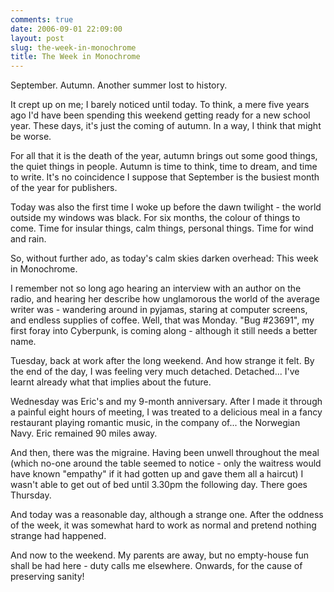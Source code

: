 ```yaml
---
comments: true
date: 2006-09-01 22:09:00
layout: post
slug: the-week-in-monochrome
title: The Week in Monochrome
---
```


September.  Autumn.  Another summer lost to history.  

It crept up on me; I barely noticed until today.  To think, a mere five years ago I'd have been spending this weekend getting ready for a new school year.  These days, it's just the coming of autumn.  In a way, I think that might be worse.  

For all that it is the death of the year, autumn brings out some good things, the quiet things in people.  Autumn is time to think, time to dream, and time to write.  It's no coincidence I suppose that September is the busiest month of the year for publishers.  

Today was also the first time I woke up before the dawn twilight - the world outside my windows was black.  For six months, the colour of things to come.  Time for insular things, calm things, personal things.  Time for wind and rain.  

So, without further ado, as today's calm skies darken overhead:  This week in Monochrome.  

I remember not so long ago hearing an interview with an author on the radio, and hearing her describe how unglamorous the world of the average writer was - wandering around in pyjamas, staring at computer screens, and endless supplies of coffee.  Well, that was Monday.  "Bug #23691", my first foray into Cyberpunk, is coming along - although it still needs a better name.  

Tuesday, back at work after the long weekend.  And how strange it felt.  By the end of the day, I was feeling very much detached.  Detached...  I've learnt already what that implies about the future.  

Wednesday was Eric's and my 9-month anniversary.  After I made it through a painful eight hours of meeting, I was treated to a delicious meal in a fancy restaurant playing romantic music, in the company of...  the Norwegian Navy.  Eric remained 90 miles away.  

And then, there was the migraine.  Having been unwell throughout the meal (which no-one around the table seemed to notice - only the waitress would have known "empathy" if it had gotten up and gave them all a haircut) I wasn't able to get out of bed until 3.30pm the following day.  There goes Thursday.  

And today was a reasonable day, although a strange one.  After the oddness of the week, it was somewhat hard to work as normal and pretend nothing strange had happened.  

And now to the weekend.  My parents are away, but no empty-house fun shall be had here - duty calls me elsewhere.  Onwards, for the cause of preserving sanity!

